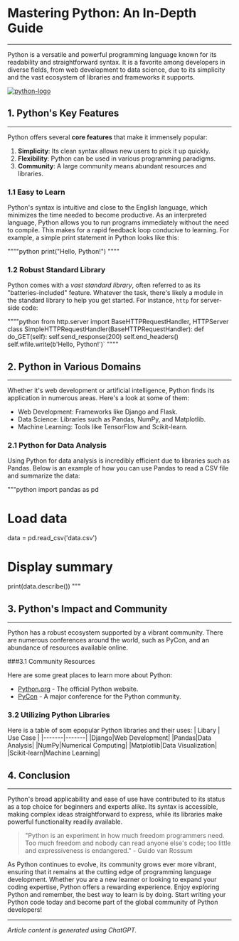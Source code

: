 # Mastering Python: An In-Depth Guide
__________
Python is a versatile and powerful programming language known for its readability and
straightforward syntax. It is a favorite among developers in diverse fields, from web development
to data science, due to its simplicity and the vast ecosystem of libraries and frameworks it
supports.

[![python-logo](https://www.python.org/static/img/python-logo@2x.png)](https://www.python.org/)

## 1. Python's Key Features
__________
Python offers several **core features** that make it immensely popular:
1. **Simplicity**: Its clean syntax allows new users to pick it up quickly.
2. **Flexibility**: Python can be used in various programming paradigms.
3. **Community**: A large community means abundant resources and libraries.

### 1.1 Easy to Learn
Python's syntax is intuitive and close to the English language, which minimizes the time needed to
become productive. As an interpreted language, Python allows you to run programs immediately
without the need to compile. This makes for a rapid feedback loop conducive to learning. For
example, a simple print statement in Python looks like this:

""""python
print("Hello, Python!")
""""

### 1.2 Robust Standard Library
Python comes with a *vast standard library*, often referred to as its "batteries-included" feature.
Whatever the task, there's likely a module in the standard library to help you get started. For
instance, `http` for server-side code:

""""python
from http.server import BaseHTTPRequestHandler, HTTPServer
class SimpleHTTPRequestHandler(BaseHTTPRequestHandler):
    def do_GET(self):
        self.send_response(200)
        self.end_headers()
        self.wfile.write(b'Hello, Python!')`
""""

## 2. Python in Various Domains
__________
Whether it's web development or artificial intelligence, Python finds its application in numerous
areas. Here's a look at some of them:
- Web Development: Frameworks like Django and Flask.
- Data Science: Libraries such as Pandas, NumPy, and Matplotlib.
- Machine Learning: Tools like TensorFlow and Scikit-learn.

### 2.1 Python for Data Analysis
Using Python for data analysis is incredibly efficient due to libraries such as Pandas. Below is an
example of how you can use Pandas to read a CSV file and summarize the data:

"""python
import pandas as pd
# Load data
data = pd.read_csv('data.csv')
# Display summary
print(data.describe())
"""

## 3. Python's Impact and Community
__________
Python has a robust ecosystem supported by a vibrant community. There are numerous
conferences around the world, such as PyCon, and an abundance of resources available online.

###3.1 Community Resources

Here are some great places to learn more about Python:
- [Python.org] - The official Python website.
- [PyCon] - A major conference for the Python community.

### 3.2 Utilizing Python Libraries
Here is a table of som epopular Python libraries and their uses:
| Libary | Use Case |
|-------|-------|
|Django|Web Development|
|Pandas|Data Analysis|
|NumPy|Numerical Computing|
|Matplotlib|Data Visualization|
|Scikit-learn|Machine Learning|

## 4. Conclusion
__________
Python's broad applicability and ease of use have contributed to its status as a top choice for
beginners and experts alike. Its syntax is accessible, making complex ideas straightforward to
express, while its libraries make powerful functionality readily available.

>"Python is an experiment in how much freedom programmers need. Too much freedom and
nobody can read anyone else's code; too little and expressiveness is endangered." - Guido
van Rossum

As Python continues to evolve, its community grows ever more vibrant, ensuring that it remains at the cutting edge of programming language development. Whether you are a new learner or
looking to expand your coding expertise, Python offers a rewarding experience.
Enjoy exploring Python and remember, the best way to learn is by doing. Start writing your Python
code today and become part of the global community of Python developers!
__________
*Article content is generated using ChatGPT.*


[//]: # (These are reference links used in the body of this note and get stripped out when the markdown processor does its job. There is no need to format nicely because it shouldn't be seen. Thanks SO - http://stackoverflow.com/questions/4823468/store-comments-in-markdown-syntax)

   [Python.org]: <https://www.python.org/r>
   [PyCon]: <https://pycon.org/>
